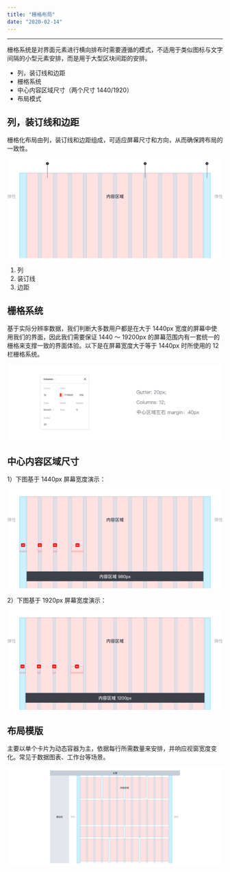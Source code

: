 ```yaml
---
title: "栅格布局"
date: "2020-02-14"
---
```


---

栅格系统是对界面元素进行横向排布时需要遵循的模式，不适用于类似图标与文字间隔的小型元素安排，而是用于大型区块间距的安排。

- 列，装订线和边距
- 栅格系统
- 中心内容区域尺寸（两个尺寸 1440/1920）
- 布局模式

## 列，装订线和边距

栅格化布局由列，装订线和边距组成，可适应屏幕尺寸和方向，从而确保跨布局的一致性。

![layout-1](layout-1.jpg)

1. 列
2. 装订线
3. 边距

## 栅格系统

基于实际分辨率数据，我们判断大多数用户都是在大于 1440px 宽度的屏幕中使用我们的界面，因此我们需要保证 1440 ～ 19200px 的屏幕范围内有一套统一的栅格来支撑一致的界面体验。以下是在屏幕宽度大于等于 1440px 时所使用的 12 栏栅格系统。

![layout-2](layout-2.jpg)

## 中心内容区域尺寸

1）下图基于 1440px 屏幕宽度演示：

![layout-3](layout-3.jpg)

2）下图基于 1920px 屏幕宽度演示：

![layout-4](layout-4.jpg)

## 布局模版

主要以单个卡片为动态容器为主，依据每行所需数量来安排，并响应视窗宽度变化。常见于数据图表、工作台等场景。

![layout-5](layout-5.jpg)
